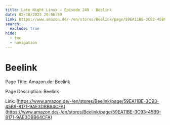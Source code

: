 ```yaml
---
title: Late Night Linux – Episode 249 - Beelink
date: 02/10/2023 20:56:59
link: https://www.amazon.de/-/en/stores/Beelink/page/59EA11BE-3C93-45B9-8171-9AE3DBB64CFA
search:
  exclude: true
hide:
  - toc
  - navigation
---
```


# Beelink

Page Title: Amazon.de: Beelink

Page Description: Beelink 

Link: [https://www.amazon.de/-/en/stores/Beelink/page/59EA11BE-3C93-45B9-8171-9AE3DBB64CFA](https://www.amazon.de/-/en/stores/Beelink/page/59EA11BE-3C93-45B9-8171-9AE3DBB64CFA)